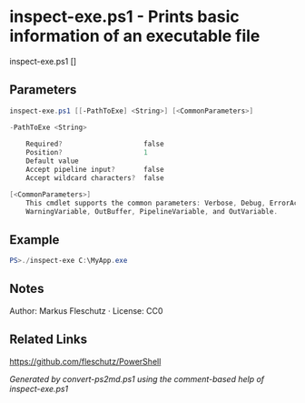 # inspect-exe.ps1 - Prints basic information of an executable file

inspect-exe.ps1 [<path-to-exe-file>]

## Parameters
```powershell
inspect-exe.ps1 [[-PathToExe] <String>] [<CommonParameters>]

-PathToExe <String>
    
    Required?                    false
    Position?                    1
    Default value                
    Accept pipeline input?       false
    Accept wildcard characters?  false

[<CommonParameters>]
    This cmdlet supports the common parameters: Verbose, Debug, ErrorAction, ErrorVariable, WarningAction, 
    WarningVariable, OutBuffer, PipelineVariable, and OutVariable.
```

## Example
```powershell
PS>./inspect-exe C:\MyApp.exe
```


## Notes
Author: Markus Fleschutz · License: CC0

## Related Links
https://github.com/fleschutz/PowerShell

*Generated by convert-ps2md.ps1 using the comment-based help of inspect-exe.ps1*
